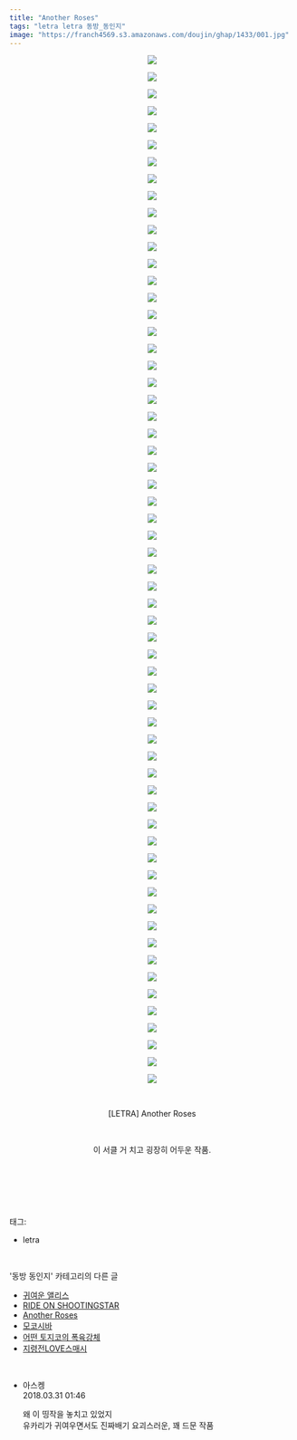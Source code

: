 ```yaml
---
title: "Another Roses"
tags: "letra letra 동방_동인지"
image: "https://franch4569.s3.amazonaws.com/doujin/ghap/1433/001.jpg"
---
```

<div class="article">
<p style="text-align: center; clear: none; float: none;"><img src="{{ site.imgserver2 }}/ghap/1433/001.jpg"/></p>
<p style="text-align: center; clear: none; float: none;"><img src="{{ site.imgserver2 }}/ghap/1433/002.jpg"/></p>
<p style="text-align: center; clear: none; float: none;"><img src="{{ site.imgserver2 }}/ghap/1433/003.jpg"/></p>
<p style="text-align: center; clear: none; float: none;"><img src="{{ site.imgserver2 }}/ghap/1433/004.jpg"/></p>
<p style="text-align: center; clear: none; float: none;"><img src="{{ site.imgserver2 }}/ghap/1433/005.jpg"/></p>
<p style="text-align: center; clear: none; float: none;"><img src="{{ site.imgserver2 }}/ghap/1433/006.jpg"/></p>
<p style="text-align: center; clear: none; float: none;"><img src="{{ site.imgserver2 }}/ghap/1433/007.jpg"/></p>
<p style="text-align: center; clear: none; float: none;"><img src="{{ site.imgserver2 }}/ghap/1433/008.jpg"/></p>
<p style="text-align: center; clear: none; float: none;"><img src="{{ site.imgserver2 }}/ghap/1433/009.jpg"/></p>
<p style="text-align: center; clear: none; float: none;"><img src="{{ site.imgserver2 }}/ghap/1433/010.jpg"/></p>
<p style="text-align: center; clear: none; float: none;"><img src="{{ site.imgserver2 }}/ghap/1433/011.jpg"/></p>
<p style="text-align: center; clear: none; float: none;"><img src="{{ site.imgserver2 }}/ghap/1433/012.jpg"/></p>
<p style="text-align: center; clear: none; float: none;"><img src="{{ site.imgserver2 }}/ghap/1433/013.jpg"/></p>
<p style="text-align: center; clear: none; float: none;"><img src="{{ site.imgserver2 }}/ghap/1433/014.jpg"/></p>
<p style="text-align: center; clear: none; float: none;"><img src="{{ site.imgserver2 }}/ghap/1433/015.jpg"/></p>
<p style="text-align: center; clear: none; float: none;"><img src="{{ site.imgserver2 }}/ghap/1433/016.jpg"/></p>
<p style="text-align: center; clear: none; float: none;"><img src="{{ site.imgserver2 }}/ghap/1433/017.jpg"/></p>
<p style="text-align: center; clear: none; float: none;"><img src="{{ site.imgserver2 }}/ghap/1433/018.jpg"/></p>
<p style="text-align: center; clear: none; float: none;"><img src="{{ site.imgserver2 }}/ghap/1433/019.jpg"/></p>
<p style="text-align: center; clear: none; float: none;"><img src="{{ site.imgserver2 }}/ghap/1433/020.jpg"/></p>
<p style="text-align: center; clear: none; float: none;"><img src="{{ site.imgserver2 }}/ghap/1433/021.jpg"/></p>
<p style="text-align: center; clear: none; float: none;"><img src="{{ site.imgserver2 }}/ghap/1433/022.jpg"/></p>
<p style="text-align: center; clear: none; float: none;"><img src="{{ site.imgserver2 }}/ghap/1433/023.jpg"/></p>
<p style="text-align: center; clear: none; float: none;"><img src="{{ site.imgserver2 }}/ghap/1433/024.jpg"/></p>
<p style="text-align: center; clear: none; float: none;"><img src="{{ site.imgserver2 }}/ghap/1433/025.jpg"/></p>
<p style="text-align: center; clear: none; float: none;"><img src="{{ site.imgserver2 }}/ghap/1433/026.jpg"/></p>
<p style="text-align: center; clear: none; float: none;"><img src="{{ site.imgserver2 }}/ghap/1433/027.jpg"/></p>
<p style="text-align: center; clear: none; float: none;"><img src="{{ site.imgserver2 }}/ghap/1433/028.jpg"/></p>
<p style="text-align: center; clear: none; float: none;"><img src="{{ site.imgserver2 }}/ghap/1433/029.jpg"/></p>
<p style="text-align: center; clear: none; float: none;"><img src="{{ site.imgserver2 }}/ghap/1433/030.jpg"/></p>
<p style="text-align: center; clear: none; float: none;"><img src="{{ site.imgserver2 }}/ghap/1433/031.jpg"/></p>
<p style="text-align: center; clear: none; float: none;"><img src="{{ site.imgserver2 }}/ghap/1433/032.jpg"/></p>
<p style="text-align: center; clear: none; float: none;"><img src="{{ site.imgserver2 }}/ghap/1433/033.jpg"/></p>
<p style="text-align: center; clear: none; float: none;"><img src="{{ site.imgserver2 }}/ghap/1433/034.jpg"/></p>
<p style="text-align: center; clear: none; float: none;"><img src="{{ site.imgserver2 }}/ghap/1433/035.jpg"/></p>
<p style="text-align: center; clear: none; float: none;"><img src="{{ site.imgserver2 }}/ghap/1433/036.jpg"/></p>
<p style="text-align: center; clear: none; float: none;"><img src="{{ site.imgserver2 }}/ghap/1433/037.jpg"/></p>
<p style="text-align: center; clear: none; float: none;"><img src="{{ site.imgserver2 }}/ghap/1433/038.jpg"/></p>
<p style="text-align: center; clear: none; float: none;"><img src="{{ site.imgserver2 }}/ghap/1433/039.jpg"/></p>
<p style="text-align: center; clear: none; float: none;"><img src="{{ site.imgserver2 }}/ghap/1433/040.jpg"/></p>
<p style="text-align: center; clear: none; float: none;"><img src="{{ site.imgserver2 }}/ghap/1433/041.jpg"/></p>
<p style="text-align: center; clear: none; float: none;"><img src="{{ site.imgserver2 }}/ghap/1433/042.jpg"/></p>
<p style="text-align: center; clear: none; float: none;"><img src="{{ site.imgserver2 }}/ghap/1433/043.jpg"/></p>
<p style="text-align: center; clear: none; float: none;"><img src="{{ site.imgserver2 }}/ghap/1433/044.jpg"/></p>
<p style="text-align: center; clear: none; float: none;"><img src="{{ site.imgserver2 }}/ghap/1433/045.jpg"/></p>
<p style="text-align: center; clear: none; float: none;"><img src="{{ site.imgserver2 }}/ghap/1433/046.jpg"/></p>
<p style="text-align: center; clear: none; float: none;"><img src="{{ site.imgserver2 }}/ghap/1433/047.jpg"/></p>
<p style="text-align: center; clear: none; float: none;"><img src="{{ site.imgserver2 }}/ghap/1433/048.jpg"/></p>
<p style="text-align: center; clear: none; float: none;"><img src="{{ site.imgserver2 }}/ghap/1433/049.jpg"/></p>
<p style="text-align: center; clear: none; float: none;"><img src="{{ site.imgserver2 }}/ghap/1433/050.jpg"/></p>
<p style="text-align: center; clear: none; float: none;"><img src="{{ site.imgserver2 }}/ghap/1433/051.jpg"/></p>
<p style="text-align: center; clear: none; float: none;"><img src="{{ site.imgserver2 }}/ghap/1433/052.jpg"/></p>
<p style="text-align: center; clear: none; float: none;"><img src="{{ site.imgserver2 }}/ghap/1433/053.jpg"/></p>
<p style="text-align: center; clear: none; float: none;"><img src="{{ site.imgserver2 }}/ghap/1433/054.jpg"/></p>
<p style="text-align: center; clear: none; float: none;"><img src="{{ site.imgserver2 }}/ghap/1433/055.jpg"/></p>
<p style="text-align: center; clear: none; float: none;"><img src="{{ site.imgserver2 }}/ghap/1433/056.jpg"/></p>
<p style="text-align: center; clear: none; float: none;"><img src="{{ site.imgserver2 }}/ghap/1433/057.jpg"/></p>
<p style="text-align: center; clear: none; float: none;"><img src="{{ site.imgserver2 }}/ghap/1433/058.jpg"/></p>
<p style="text-align: center; clear: none; float: none;"><img src="{{ site.imgserver2 }}/ghap/1433/059.jpg"/></p>
<p style="text-align: center; clear: none; float: none;"><img src="{{ site.imgserver2 }}/ghap/1433/060.jpg"/></p>
<p style="text-align: center; clear: none; float: none;"><img src="{{ site.imgserver2 }}/ghap/1433/061.jpg"/></p>
<p style="text-align: center; clear: none; float: none;"><br/></p>
<p style="text-align: center; clear: none; float: none;">[LETRA] Another Roses</p>
<p style="text-align: center; clear: none; float: none;"><br/></p>
<p style="text-align: center; clear: none; float: none;">이 서클 거 치고 굉장히 어두운 작품.</p>
<p style="text-align: center; clear: none; float: none;"><br/></p>
<p><br/></p>
</div><br/>
<div class="tagTrail">
<p>태그: </p>
<ul>
<li>letra</li>
</ul>
</div><br/>
<div class="another">
<p>'동방 동인지' 카테고리의 다른 글</p>
<ul>
<li><a href="/ghap_1436">귀여운 앨리스</a></li>
<li><a href="/ghap_1435">RIDE ON SHOOTINGSTAR</a></li>
<li><a href="/ghap_1433">Another Roses</a></li>
<li><a href="/ghap_1432">모코시바</a></li>
<li><a href="/ghap_1431">어떤 토지코의 폭육강체</a></li>
<li><a href="/ghap_1430">지령전LOVE스매시</a></li>
</ul>
</div><br/>
<div class="cb_module cb_fluid">
<div class="cb_wrt cb_profile">
<div class="comment">
<ul>
<li class="cb_thumb_off" id="comment15230624">
<div class="cb_comment_area">
<div class="cb_info_area">
<div class="cb_section">
<span class="cb_nick_name">아스켕</span>
</div>
<div class="cb_section">
<span class="cb_date">2018.03.31 01:46 </span>
</div>
</div>
<div class="cb_dsc_comment">
<p class="cb_dsc">
											왜 이 띵작을 놓치고 있었지<br/>
유카리가 귀여우면서도 진짜배기 요괴스러운, 꽤 드문 작품
										</p>
</div>
</div></li>
</ul>
</div>
</div><!-- commentList close -->
</div><br/>
